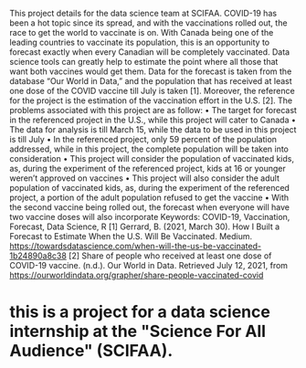 This project details for the data science team at SCIFAA. COVID-19 has been a hot topic since its spread, and with the vaccinations rolled out, the race to get the world to vaccinate is on. With Canada being one of the leading countries to vaccinate its population, this is an opportunity to forecast exactly when every Canadian will be completely vaccinated. Data science tools can greatly help to estimate the point where all those that want both vaccines would get them. Data for the forecast is taken from the database “Our World in Data,” and the population that has received at least one dose of the COVID vaccine till July is taken [1]. Moreover, the reference for the project is the estimation of the vaccination effort in the U.S. [2]. The problems associated with this project are as follow: 
•	The target for forecast in the referenced project in the U.S., while this project will cater to Canada
•	The data for analysis is till March 15, while the data to be used in this project is till July
•	In the referenced project, only 59 percent of the population addressed, while in this project, the complete population will be taken into consideration
•	This project will consider the population of vaccinated kids, as, during the experiment of the referenced project, kids at 16 or younger weren’t approved on vaccines
•	This project will also consider the adult population of vaccinated kids, as, during the experiment of the referenced project, a portion of the adult population refused to get the vaccine
•	With the second vaccine being rolled out, the forecast when everyone will have two vaccine doses will also incorporate
Keywords: COVID-19, Vaccination, Forecast, Data Science, R
[1] Gerrard, B. (2021, March 30). How I Built a Forecast to Estimate When the U.S. Will Be Vaccinated. Medium. https://towardsdatascience.com/when-will-the-us-be-vaccinated-1b24890a8c38 
[2] Share of people who received at least one dose of COVID-19 vaccine. (n.d.). Our World in Data. Retrieved July 12, 2021, from https://ourworldindata.org/grapher/share-people-vaccinated-covid


# this is a project for a data science internship at the "Science For All Audience" (SCIFAA).
